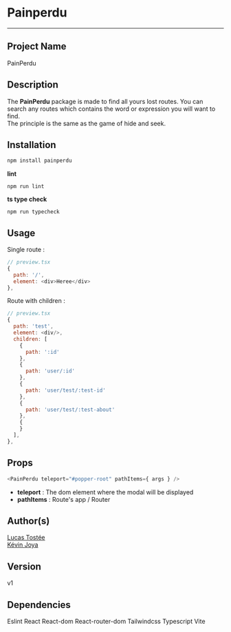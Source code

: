 # Painperdu
---
## Project Name
  PainPerdu
## Description
  The **PainPerdu** package is made to find all yours lost routes.
  You can search any routes which contains the word or expression you will want to find.</br>
  The principle is the same as the game of hide and seek.
## Installation
  ```bash
  npm install painperdu
  ```
**lint**
```
npm run lint
```
**ts type check**
```
npm run typecheck
```
## Usage
  Single route :
  ```js
  // preview.tsx
  {
    path: '/',
    element: <div>Heree</div>
  },
  ```
  Route with children :
  ```js
  // preview.tsx
  {
    path: 'test',
    element: <div/>,
    children: [
      {
        path: ':id'
      },
      {
        path: 'user/:id'
      },
      {
        path: 'user/test/:test-id'
      },
      {
        path: 'user/test/:test-about'
      },
      {
      }
    ],
  },
  ```
## Props
  ```js
  <PainPerdu teleport="#popper-root" pathItems={ args } />
  ```
- **teleport** : The dom element where the modal will be displayed
- **pathItems** : Route's app / Router
## Author(s)
  [Lucas Tostée](https://github.com/luctst) </br>
  [Kévin Joya](kvin3324.github.io/kevinjoya/)
## Version
  v1
 ## Dependencies
  Eslint
  React
  React-dom
  React-router-dom
  Tailwindcss
  Typescript
  Vite

